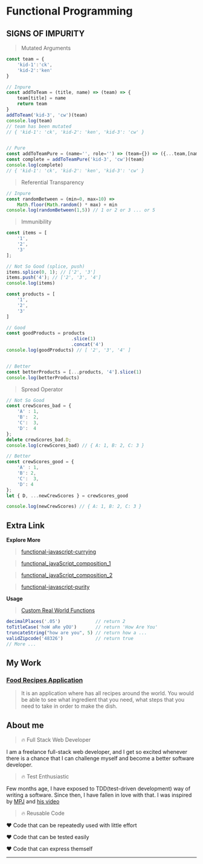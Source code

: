 # Functional Programming 


## SIGNS OF IMPURITY 


> Mutated Arguments


```javascript
const team = {
	'kid-1':'ck',
	'kid-2':'ken'
}

// Inpure
const addToTeam = (title, name) => (team) => {
	team[title] = name
	return team
}
addToTeam('kid-3', 'cw')(team)
console.log(team) 
// team has been mutated
// { 'kid-1': 'ck', 'kid-2': 'ken', 'kid-3': 'cw' }


// Pure
const addToTeamPure = (name='', role='') => (team={}) => ({...team,[name]: role})
const complete = addToTeamPure('kid-3', 'cw')(team)
console.log(complete)
// { 'kid-1': 'ck', 'kid-2': 'ken', 'kid-3': 'cw' }
```


> Referential Transparency


```javascript 
// Inpure
const randomBetween = (min=0, max=10) => 
    Math.floor(Math.random() * max) + min
console.log(randomBetween(1,5)) // 1 or 2 or 3 ... or 5
```


> Immunibility

```javascript
const items = [
	'1',
	'2',
	'3'
];

// Not So Good (splice, push)
items.splice(0, 1); // ['2', '3']
items.push('4'); // ['2', '3', '4']
console.log(items)

const products = [
	'1',
	'2',
	'3'
]

// Good
const goodProducts = products
						.slice(1)
						.concat('4')
console.log(goodProducts) // [ '2', '3', '4' ]


// Better 
const betterProducts = [...products, '4'].slice(1)
console.log(betterProducts)
```



> Spread Operator

```javascript
// Not So Good
const crewScores_bad = {
    'A' : 1, 
    'B':  2,
    'C':  3, 
    'D':  4
};
delete crewScores_bad.D;
console.log(crewScores_bad) // { A: 1, B: 2, C: 3 }

// Better
const crewScores_good = {
    'A' : 1, 
    'B': 2,
    'C':  3, 
    'D': 4
};
let { D, ...newCrewScores } = crewScores_good

console.log(newCrewScores) // { A: 1, B: 2, C: 3 }

```


## Extra Link

**Explore More**

> [functional-javascript-currying](https://github.com/CHAOWEICHIU/functional-javascript-currying)


> [functional_javaScript_composition_1](https://github.com/CHAOWEICHIU/functional_javaScript_composition_1)


> [functional_javaScript_composition_2](https://github.com/CHAOWEICHIU/functional_javaScript_composition_2)


> [functional-javascript-purity](https://github.com/CHAOWEICHIU/functional-javascript-purity)


**Usage**


> [Custom Real World Functions](https://github.com/CHAOWEICHIU/ccw-custom-functions)

```javascript
decimalPlaces('.05') 	  		 // return 2
toTitleCase('hoW aRe yOU') 		 // return 'How Are You'
truncateString("how are you", 5) // return how a ...
validZipcode('48326')   		 // return true
// More ...
```

## My Work

### [Food Recipes Application](https://github.com/CHAOWEICHIU/favorite-food-recipe)

>It is an application where has all recipes around the world. You would be able to see what ingredient that you need, what steps that you need to take in order to make the dish.




## About me

> :fire: Full Stack Web Developer

I am a freelance full-stack web developer, and I get so 
excited whenever there is a chance that I can challenge
myself and become a better software developer.


> :fire: Test Enthusiastic

Few months age, I have exposed to TDD(test-driven development) way
of writing a software. Since then, I have fallen in love with that.
I was inspired by [MPJ](https://www.youtube.com/watch?v=TWBDa5dqrl8)
and [his video](https://www.youtube.com/watch?v=vqAaMVoKz1c)


> :fire: Reusable Code

:heart: Code that can be repeatedly used with little effort

:heart: Code that can be tested easily

:heart: Code that can express themself


------------------------------------------


